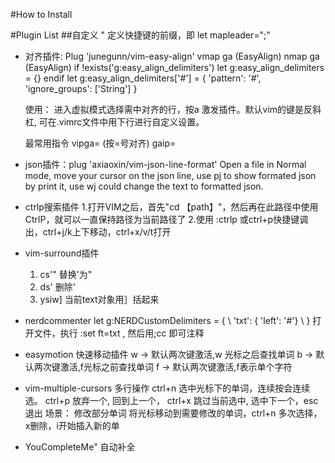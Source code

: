 #How to Install

#Plugin List
##自定义<leader>
    " 定义快捷键的前缀，即<Leader>
    let mapleader=";"

- 对齐插件: Plug 'junegunn/vim-easy-align'
        vmap ga <Plug>(EasyAlign)
        nmap ga <Plug>(EasyAlign)
        if !exists('g:easy_align_delimiters')
            let g:easy_align_delimiters = {}
        endif
        let g:easy_align_delimiters['#'] = { 'pattern': '#', 'ignore_groups': ['String'] }

  使用： 进入虚拟模式选择需中对齐的行，按<leader>a 激发插件。默认vim的<leader>键是反斜杠, 可在.vimrc文件中用下行进行自定义设置。

    
  最常用指令
     vipga=  (按=号对齐)
     gaip=

- json插件：plug 'axiaoxin/vim-json-line-format'
  Open a file in Normal mode, move your cursor on the json line, use <leader>pj to show formated json by print it, use <leader>wj could change the text to formatted json.

- ctrlp搜索插件
  1.打开VIM之后，首先"cd 【path】"，然后再在此路径中使用CtrlP，就可以一直保持路径为当前路径了
  2.使用 :ctrlp 或ctrl+p快捷键调出，ctrl+j/k上下移动，ctrl+x/v/t打开
- vim-surround插件
  1. cs'"   替换'为"
  2. ds'    删除'
  3. ysiw]  当前text对象用］括起来
  
- nerdcommenter
  let g:NERDCustomDelimiters = {
    \ 'txt': { 'left': '#'}
    \ }
  打开文件，执行  :set ft=txt , 然后用;cc 即可注释

- easymotion 快速移动插件
      <leader><leader>w   -> 默认两次<leader>键激活,w 光标之后查找单词
      <leader><leader>b   -> 默认两次<leader>键激活,f光标之前查找单词
      <leader><leader>f   -> 默认两次<leader>键激活,f表示单个字符
- vim-multiple-cursors 多行操作
     ctrl+n  选中光标下的单词，连续按会连续选。
     ctrl+p 放弃一个, 回到上一个，
     ctrl+x 跳过当前选中, 选中下一个，esc退出
     场景： 修改部分单词
         将光标移动到需要修改的单词，ctrl+n 多次选择， x删除，i开始插入新的单
- YouCompleteMe"  自动补全
